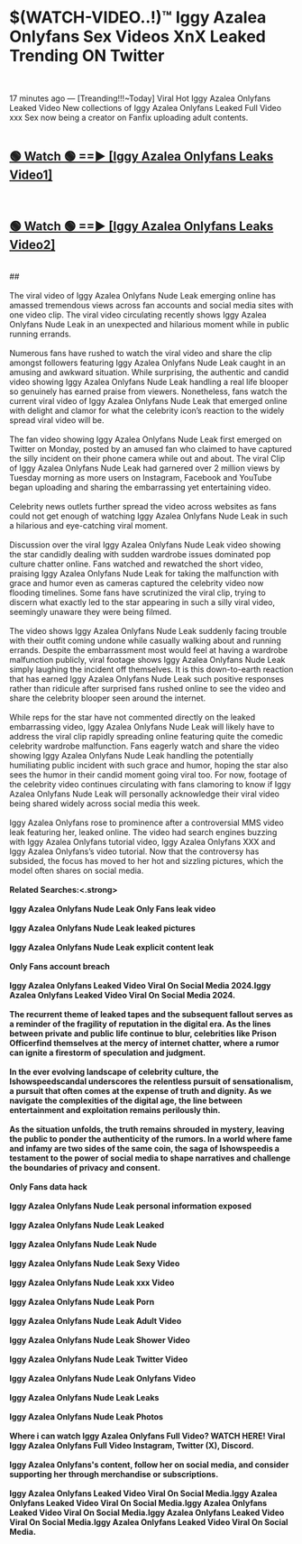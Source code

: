 # $(WATCH-VIDEO..!)™ Iggy Azalea Onlyfans Sex Videos XnX Leaked Trending ON Twitter<br>
<br>

17 minutes ago — [Treanding!!!~Today] Viral Hot Iggy Azalea Onlyfans Leaked Video New collections of Iggy Azalea Onlyfans Leaked Full Video xxx Sex now being a creator on Fanfix uploading adult contents.
<br>
 <br>

##  <a href="https://best2vid.blogspot.com?title=Iggy_Azalea_Onlyfans">🟢 Watch 🟢 ==► [Iggy Azalea Onlyfans Leaks Video1]</a><br>
  <br>

##  <a href="https://best2vid.blogspot.com?title=Iggy_Azalea_Onlyfans">🟢 Watch 🟢 ==► [Iggy Azalea Onlyfans Leaks Video2]</a><br>
  <br>
  ##
  <br>
  <br>
The viral video of Iggy Azalea Onlyfans Nude Leak emerging online has amassed tremendous views across fan accounts and social media sites with one video clip. The viral video circulating recently shows Iggy Azalea Onlyfans Nude Leak in an unexpected and hilarious moment while in public running errands.
<br><br>
Numerous fans have rushed to watch the viral video and share the clip amongst followers featuring Iggy Azalea Onlyfans Nude Leak caught in an amusing and awkward situation. While surprising, the authentic and candid video showing Iggy Azalea Onlyfans Nude Leak handling a real life blooper so genuinely has earned praise from viewers. Nonetheless, fans watch the current viral video of Iggy Azalea Onlyfans Nude Leak that emerged online with delight and clamor for what the celebrity icon’s reaction to the widely spread viral video will be.
<br><br>
The fan video showing Iggy Azalea Onlyfans Nude Leak first emerged on Twitter on Monday, posted by an amused fan who claimed to have captured the silly incident on their phone camera while out and about. The viral Clip of Iggy Azalea Onlyfans Nude Leak had garnered over 2 million views by Tuesday morning as more users on Instagram, Facebook and YouTube began uploading and sharing the embarrassing yet entertaining video.
<br><br>
Celebrity news outlets further spread the video across websites as fans could not get enough of watching Iggy Azalea Onlyfans Nude Leak in such a hilarious and eye-catching viral moment.
<br><br>
Discussion over the viral Iggy Azalea Onlyfans Nude Leak video showing the star candidly dealing with sudden wardrobe issues dominated pop culture chatter online. Fans watched and rewatched the short video, praising Iggy Azalea Onlyfans Nude Leak for taking the malfunction with grace and humor even as cameras captured the celebrity video now flooding timelines. Some fans have scrutinized the viral clip, trying to discern what exactly led to the star appearing in such a silly viral video, seemingly unaware they were being filmed.
<br><br>
The video shows Iggy Azalea Onlyfans Nude Leak suddenly facing trouble with their outfit coming undone while casually walking about and running errands. Despite the embarrassment most would feel at having a wardrobe malfunction publicly, viral footage shows Iggy Azalea Onlyfans Nude Leak simply laughing the incident off themselves. It is this down-to-earth reaction that has earned Iggy Azalea Onlyfans Nude Leak such positive responses rather than ridicule after surprised fans rushed online to see the video and share the celebrity blooper seen around the internet.
<br><br>
While reps for the star have not commented directly on the leaked embarrassing video, Iggy Azalea Onlyfans Nude Leak will likely have to address the viral clip rapidly spreading online featuring quite the comedic celebrity wardrobe malfunction. Fans eagerly watch and share the video showing Iggy Azalea Onlyfans Nude Leak handling the potentially humiliating public incident with such grace and humor, hoping the star also sees the humor in their candid moment going viral too. For now, footage of the celebrity video continues circulating with fans clamoring to know if Iggy Azalea Onlyfans Nude Leak will personally acknowledge their viral video being shared widely across social media this week.
<br><br>
Iggy Azalea Onlyfans rose to prominence after a controversial MMS video leak featuring her, leaked online. The video had search engines buzzing with Iggy Azalea Onlyfans tutorial video, Iggy Azalea Onlyfans XXX and Iggy Azalea Onlyfans’s video tutorial. Now that the controversy has subsided, the focus has moved to her hot and sizzling pictures, which the model often shares on social media.
<br><br>
<strong>Related Searches:<.strong>
<br><br>
Iggy Azalea Onlyfans Nude Leak Only Fans leak video
<br><br>
Iggy Azalea Onlyfans Nude Leak leaked pictures
<br><br>
Iggy Azalea Onlyfans Nude Leak explicit content leak
<br><br>
Only Fans account breach
<br><br>
Iggy Azalea Onlyfans Leaked Video Viral On Social Media 2024.Iggy Azalea Onlyfans Leaked Video Viral On Social Media 2024.
<br><br>
The recurrent theme of leaked tapes and the subsequent fallout serves as a reminder of the fragility of reputation in the digital era. As the lines between private and public life continue to blur, celebrities like Prison Officerfind themselves at the mercy of internet chatter, where a rumor can ignite a firestorm of speculation and judgment.
<br><br>
In the ever evolving landscape of celebrity culture, the Ishowspeedscandal underscores the relentless pursuit of sensationalism, a pursuit that often comes at the expense of truth and dignity. As we navigate the complexities of the digital age, the line between entertainment and exploitation remains perilously thin.
<br><br>
As the situation unfolds, the truth remains shrouded in mystery, leaving the public to ponder the authenticity of the rumors. In a world where fame and infamy are two sides of the same coin, the saga of Ishowspeedis a testament to the power of social media to shape narratives and challenge the boundaries of privacy and consent.
<br><br>
Only Fans data hack
<br><br>
Iggy Azalea Onlyfans Nude Leak personal information exposed
<br><br>
Iggy Azalea Onlyfans Nude Leak Leaked
<br><br>
Iggy Azalea Onlyfans Nude Leak Nude
<br><br>
Iggy Azalea Onlyfans Nude Leak Sexy Video
<br><br>
Iggy Azalea Onlyfans Nude Leak xxx Video
<br><br>
Iggy Azalea Onlyfans Nude Leak Porn
<br><br>
Iggy Azalea Onlyfans Nude Leak Adult Video
<br><br>
Iggy Azalea Onlyfans Nude Leak Shower Video
<br><br>
Iggy Azalea Onlyfans Nude Leak Twitter Video
<br><br>
Iggy Azalea Onlyfans Nude Leak Onlyfans Video
<br><br>
Iggy Azalea Onlyfans Nude Leak Leaks
<br><br>
Iggy Azalea Onlyfans Nude Leak Photos
<br><br>
Where i can watch Iggy Azalea Onlyfans Full Video? WATCH HERE! Viral Iggy Azalea Onlyfans Full Video Instagram, Twitter (X), Discord.
<br><br>
Iggy Azalea Onlyfans's content, follow her on social media, and consider supporting her through merchandise or subscriptions.
<br><br>
Iggy Azalea Onlyfans Leaked Video Viral On Social Media.Iggy Azalea Onlyfans Leaked Video Viral On Social Media.Iggy Azalea Onlyfans Leaked Video Viral On Social Media.Iggy Azalea Onlyfans Leaked Video Viral On Social Media.Iggy Azalea Onlyfans Leaked Video Viral On Social Media.